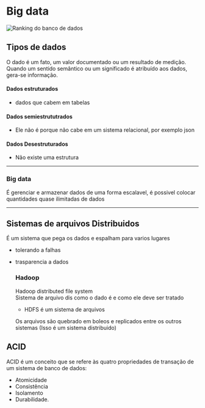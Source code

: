 # Big data

<img src = "/Images/ranking.jpg" alt="Ranking do banco de dados">

## Tipos de dados

O dado é um fato, um valor documentado ou um resultado de medição. Quando um 
sentido semântico ou um significado é atribuído aos dados, gera-se informação.

#### Dados estruturados

- dados que cabem em tabelas

#### Dados semiestrututrados

- Ele não é porque não cabe em um sistema relacional, por exemplo json

#### Dados Desestruturados

- Não existe uma estrutura

<hr>

### Big data

É gerenciar e armazenar dados de uma forma escalavel, é possivel colocar quantidades quase ilimitadas de dados

<hr>

## Sistemas de arquivos Distribuidos

É um sistema que pega os dados e espalham para varios lugares

- tolerando a falhas
- trasparencia a dados


    ### Hadoop

    Hadoop distributed file system <br>
    Sistema de arquivo dis como o dado é e como ele deve ser tratado

    - HDFS é um sistema de arquivos

    Os arquivos são quebrado em boleos e replicados entre os outros sistemas (Isso é um sistema distribuido)

## ACID

ACID é um conceito que se refere às quatro propriedades de transação de um sistema de banco de dados: 

- Atomicidade 
- Consistência
- Isolamento
- Durabilidade.
